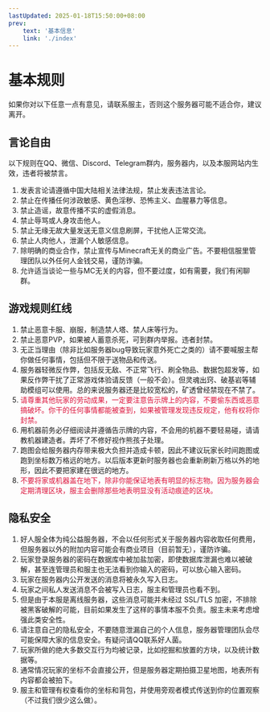 ```yaml
---
lastUpdated: 2025-01-18T15:50:00+08:00
prev:
    text: '基本信息'
    link: './index'
---
```


# 基本规则

如果你对以下任意一点有意见，请联系服主，否则这个服务器可能不适合你，建议离开。

## 言论自由

以下规则在QQ、微信、Discord、Telegram群内，服务器内，以及本服网站内生效，违者将被禁言。

1. 发表言论请遵循中国大陆相关法律法规，禁止发表违法言论。
2. 禁止在传播任何涉政敏感、黄色淫秽、恐怖主义、血腥暴力等信息。
3. 禁止造谣，故意传播不实的虚假消息。
4. 禁止辱骂或人身攻击他人。
5. 禁止无缘无故大量发送无意义信息刷屏，干扰他人正常交流。
6. 禁止人肉他人，泄漏个人敏感信息。
7. 除明确的商业合作，禁止宣传与Minecraft无关的商业广告。不要相信服里管理团队以外任何人金钱交易，谨防诈骗。
8. 允许适当谈论一些与MC无关的内容，但不要过度，如有需要，我们有闲聊群。

## 游戏规则红线

1. 禁止恶意卡服、崩服，制造禁人塔、禁人床等行为。
2. 禁止恶意PVP，如果被人蓄意杀死，可到群内举报。违者封禁。
3. 无正当理由（除非比如服务器bug导致玩家意外死亡之类的）请不要喊服主帮你做任何事情，包括但不限于送物品和传送。
4. 服务器轻微反作弊，包括反无敌、不正常飞行、刷全物品、数据包超发等，如果反作弊干扰了正常游戏体验请反馈（一般不会）。但灵魂出窍、破基岩等辅助模组可以使用。总的来说服务器还是比较宽松的，矿透曾经禁现在不禁了。
5. <font color=crimson>请尊重其他玩家的劳动成果，一定要注意告示牌上的内容，不要偷东西或恶意搞破坏。你干的任何事情都能被查到，如果被管理发现违反规定，他有权将你封禁。</font>
6. 用机器前务必仔细阅读并遵循告示牌的内容，不会用的机器不要轻易碰，请请教机器建造者。弄坏了不修好视作熊孩子处理。
7. 跑图会给服务器内存带来极大负担并造成卡顿，因此不建议玩家长时间跑图或跑到坐标数万格远的地方。以后版本更新时服务器也会重新刷新万格以外的地形，因此不要把家建在很远的地方。
8. <font color=crimson>不要将家或机器盖在地下，除非你能保证地表有明显的标志物。因为服务器会定期清理区块，服主会删除那些地表明显没有活动痕迹的区块。</font>

## 隐私安全

1. 好人服全体为纯公益服务器，不会以任何形式关于服务器内容收取任何费用，但服务器以外的附加内容可能会有商业项目（目前暂无），谨防诈骗。
2. 玩家登录服务器的密码在数据库中被加盐加密，即使数据库泄漏也难以被破解，甚至连管理员和服主也无法看到你输入的密码，可以放心输入密码。
3. 玩家在服务器内公开发送的消息将被永久写入日志。
4. 玩家之间私人发送消息不会被写入日志，服主和管理员也看不到。
5. 但是由于本服是离线服务器，这些消息可能并未经过 SSL/TLS 加密，不排除被黑客破解的可能，目前如果发生了这样的事情本服不负责。服主未来考虑增强此类安全性。
6. 请注意自己的隐私安全，不要随意泄漏自己的个人信息，服务器管理团队会尽可能保障大家的信息安全。有疑问请QQ联系好人菌。
7. 玩家所做的绝大多数交互行为均被记录，比如挖掘和放置的方块，以及统计数据等。
8. 通常情况玩家的坐标不会直接公开，但是服务器定期拍摄卫星地图，地表所有内容都会被拍下。
9. 服主和管理有权查看你的坐标和背包，并使用旁观者模式传送到你的位置观察（不过我们很少这么做）。
